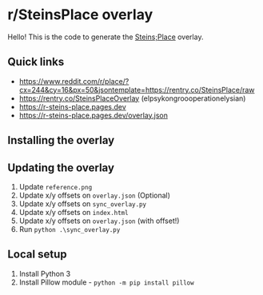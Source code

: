 # r/SteinsPlace overlay

Hello! This is the code to generate the [Steins;Place](https://discord.gg/nAqaXhpafP) overlay.

## Quick links

- https://www.reddit.com/r/place/?cx=244&cy=16&px=50&jsontemplate=https://rentry.co/SteinsPlace/raw
- https://rentry.co/SteinsPlaceOverlay (elpsykongroooperationelysian)
- https://r-steins-place.pages.dev
- https://r-steins-place.pages.dev/overlay.json

## Installing the overlay

## Updating the overlay

1. Update `reference.png`
2. Update x/y offsets on `overlay.json`
(Optional)
2. Update x/y offsets on `sync_overlay.py`
3. Update x/y offsets on `index.html`
4. Update x/y offsets on `overlay.json` (with offset!)
5. Run `python .\sync_overlay.py`

## Local setup

1. Install Python 3
2. Install Pillow module - `python -m pip install pillow`
